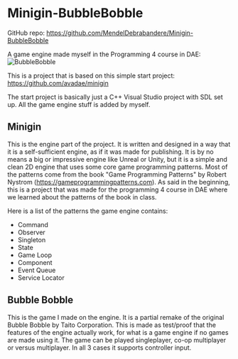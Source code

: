 # Minigin-BubbleBobble
GitHub repo: https://github.com/MendelDebrabandere/Minigin-BubbleBobble

A game engine made myself in the Programming 4 course in DAE:
![BubbleBobble](https://github.com/MendelDebrabandere/Minigin-BubbleBobble/assets/95921047/ada02a54-47c9-4378-bb1b-a12e8a51baaa)

This is a project that is based on this simple start project: https://github.com/avadae/minigin

The start project is basically just a C++ Visual Studio project with SDL set up.
All the game engine stuff is added by myself.

## Minigin
This is the engine part of the project. It is written and designed in a way that it is a self-sufficient engine, as if it was made for publishing.
It is by no means a big or impressive engine like Unreal or Unity, but it is a simple and clean 2D engine that uses some core game programming patterns.
Most of the patterns come from the book "Game Programming Patterns" by Robert Nystrom (https://gameprogrammingpatterns.com).
As said in the beginning, this is a project that was made for the programming 4 course in DAE where we learned about the patterns of the book in class.

Here is a list of the patterns the game engine contains:
- Command
- Observer
- Singleton
- State
- Game Loop
- Component
- Event Queue
- Service Locator

## Bubble Bobble
This is the game I made on the engine. It is a partial remake of the original Bubble Bobble by Taito Corporation.
This is made as test/proof that the features of the engine actually work, for what is a game engine if no games are made using it.
The game can be played singleplayer, co-op multiplayer or versus multiplayer. In all 3 cases it supports controller input.

